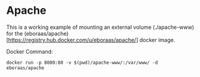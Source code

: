 # Apache 

This is a working example of mounting an external volume (./apache-www) for the (eboraas/apache)[https://registry.hub.docker.com/u/eboraas/apache/] docker image.

Docker Command:

    docker run -p 8080:80 -v $(pwd)/apache-www/:/var/www/ -d eboraas/apache